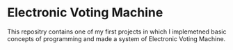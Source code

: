 # Electronic Voting Machine

This repositry contains one of my first projects in which I implemetned basic concepts of programming and made a system of Electronic Voting Machine.
